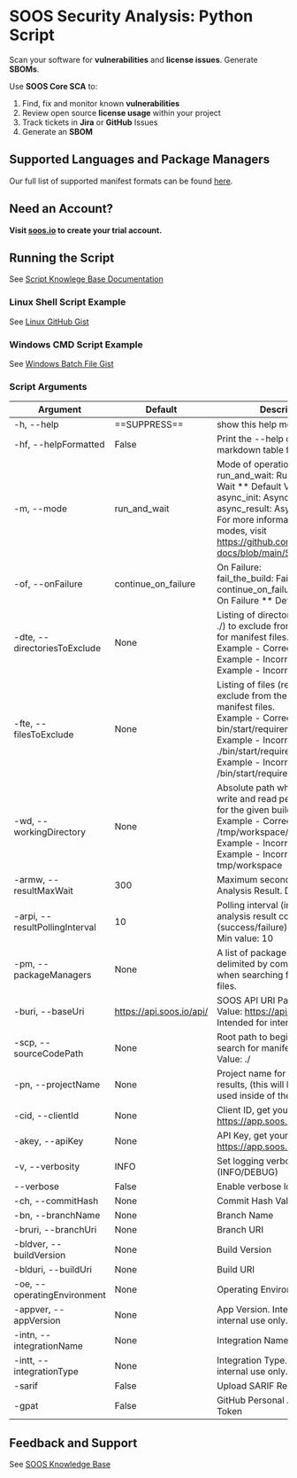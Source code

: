 # SOOS Security Analysis: Python Script

Scan your software for **vulnerabilities** and **license issues**.  Generate **SBOMs**. 

Use **SOOS Core SCA** to:

1. Find, fix and monitor known **vulnerabilities**
2. Review open source **license usage** within your project
3. Track tickets in **Jira** or **GitHub** Issues
4. Generate an **SBOM** 

## Supported Languages and Package Managers

Our full list of supported manifest formats can be found [here](https://kb.soos.io/help/soos-languages-supported).

## Need an Account?
**Visit [soos.io](https://app.soos.io/register) to create your trial account.**

## Running the Script
See [Script Knowlege Base Documentation](https://github.com/soos-io/kb-docs/blob/main/SCA/Script.md)

### Linux Shell Script Example
See [Linux GitHub Gist](https://gist.githubusercontent.com/soostech/bf4fe3c320f7457a81f2e48ebe057aa5/raw/7fcba97f88c524b2d1e3eddf2c29de52af13a0c4/soos_sca.sh)

### Windows CMD Script Example
See [Windows Batch File Gist](https://gist.githubusercontent.com/soostech/37134fb636da3246d275b2ee220669c1/raw/0ab31b1c50869d8e8061deee4fa04e8ff7169f77/soos_sca.bat)

### Script Arguments
| Argument | Default | Description |
| --- | --- | --- |
| -h, --help | ==SUPPRESS== | show this help message and exit |
| -hf, --helpFormatted | False | Print the --help command in markdown table format |
| -m, --mode | run_and_wait | Mode of operation:<br>run_and_wait: Run Analysis & Wait ** Default Value,<br>async_init: Async Init,<br>async_result: Async Result<br>For more information about scan modes, visit https://github.com/soos-io/kb-docs/blob/main/SCA/Script.md |
| -of, --onFailure | continue_on_failure | On Failure:<br>fail_the_build: Fail The Build<br>continue_on_failure: Continue On Failure ** Default Value |
| -dte, --directoriesToExclude | None | Listing of directories (relative to ./) to exclude from the search for manifest files.<br>Example - Correct: bin/start/<br>Example - Incorrect: ./bin/start/<br>Example - Incorrect: /bin/start |
| -fte, --filesToExclude | None | Listing of files (relative to ./) to exclude from the search for manifest files.<br>Example - Correct: bin/start/requirements.txt<br>Example - Incorrect: ./bin/start/requirements.txt<br>Example - Incorrect: /bin/start/requirements.txt |
| -wd, --workingDirectory | None | Absolute path where SOOS may write and read persistent files for the given build.<br>Example - Correct: /tmp/workspace/<br>Example - Incorrect: ./bin/start/<br>Example - Incorrect: tmp/workspace |
| -armw, --resultMaxWait | 300 | Maximum seconds to wait for Analysis Result. Default 300. |
| -arpi, --resultPollingInterval | 10 | Polling interval (in seconds) for analysis result completion (success/failure).<br>Min value: 10 |
| -pm, --packageManagers | None | A list of package managers, delimited by comma, to include when searching for manifest files. |
| -buri, --baseUri | https://api.soos.io/api/ | SOOS API URI Path. Default Value: https://api.soos.io/api/<br>Intended for internal use only. |
| -scp, --sourceCodePath | None | Root path to begin recursive search for manifests. Default Value: ./ |
| -pn, --projectName | None | Project name for tracking results, (this will be the one used inside of the SOOS App) |
| -cid, --clientId | None | Client ID, get yours from https://app.soos.io/integrate/sca |
| -akey, --apiKey | None | API Key, get yours from https://app.soos.io/integrate/sca |
| -v, --verbosity | INFO | Set logging verbosity level value (INFO/DEBUG) |
| --verbose | False | Enable verbose logging |
| -ch, --commitHash | None | Commit Hash Value |
| -bn, --branchName | None | Branch Name |
| -bruri, --branchUri | None | Branch URI |
| -bldver, --buildVersion | None | Build Version |
| -blduri, --buildUri | None | Build URI |
| -oe, --operatingEnvironment | None | Operating Environment |
| -appver, --appVersion | None | App Version. Intended for internal use only. |
| -intn, --integrationName | None | Integration Name (e.g. Provider) |
| -intt, --integrationType | None | Integration Type. Intended for internal use only. |
| -sarif | False | Upload SARIF Report to GitHub |
| -gpat | False | GitHub Personal Authorization Token |


## Feedback and Support

See [SOOS Knowledge Base](https://kb.soos.io/help)
